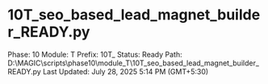 # 10T_seo_based_lead_magnet_builder_READY.py

Phase: 10
Module: T
Prefix: 10T_
Status: Ready
Path: D:\MAGIC\scripts\phase10\module_T\10T_seo_based_lead_magnet_builder_READY.py
Last Updated: July 28, 2025 5:14 PM (GMT+5:30)
